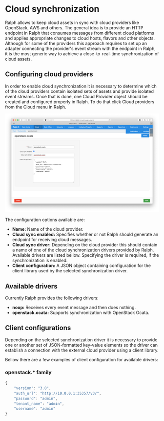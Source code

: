 # Cloud synchronization

Ralph allows to keep cloud assets in sync with cloud providers like OpenStack,
AWS and others. The general idea is to provide an HTTP endpoint in Ralph that
consumes messages from different cloud platforms and applies appropriate
changes to cloud hosts, flavors and other objects. Although for some of the
providers this approach requires to set up an adapter connecting the provider's
event stream with the endpoint in Ralph, it is the most generic way to achieve
a close-to-real-time synchronization of cloud assets.

## Configuring cloud providers

In order to enable cloud synchronization it is necessary to determine which of
the cloud providers contain isolated sets of assets and provide isolated event
streams. Once that is done, one Cloud Provider object should be created and
configured properly in Ralph. To do that click Cloud providers from the Cloud
menu in Ralph.

![ralph-add-cloud-provider](/docs/img/ralph-add-cloud-provider.png "Add cloud provider")

The configuration options available are:

* **Name:** Name of the cloud provider.
* **Cloud sync enabled:** Specifies whether or not Ralph should generate an
  endpoint for receiving cloud messages.
* **Cloud sync driver:** Depending on the cloud provider this should contain a
  name of one of the cloud synchronization drivers provided by Ralph. Available
  drivers are listed bellow. Specifying the driver is required, if the
  synchronization is enabled.
* **Client configuration:** A JSON object containing configuration for the
  client library used by the selected synchronization driver.


## Available drivers

Currently Ralph provides the following drivers:

* **noop:** Receives every event message and then does nothing.
* **openstack.ocata:** Supports synchronization with OpenStack Ocata.

## Client configurations

Depending on the selected synchronization driver it is necessary to provide
one or another set of JSON-formatted key-value elements so the driver can
establish a connection with the external cloud provider using a client library.

Bellow there are a few examples of client configuration for available drivers:

### openstack.\* family

```javascript
{
    "version": "3.0",
    "auth_url": "http://10.0.0.1:35357/v3/",
    "password": "admin",
    "tenant_name": "admin",
    "username": "admin"
}
```

